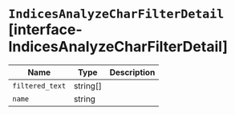 # `IndicesAnalyzeCharFilterDetail` [interface-IndicesAnalyzeCharFilterDetail]

| Name | Type | Description |
| - | - | - |
| `filtered_text` | string[] | &nbsp; |
| `name` | string | &nbsp; |
